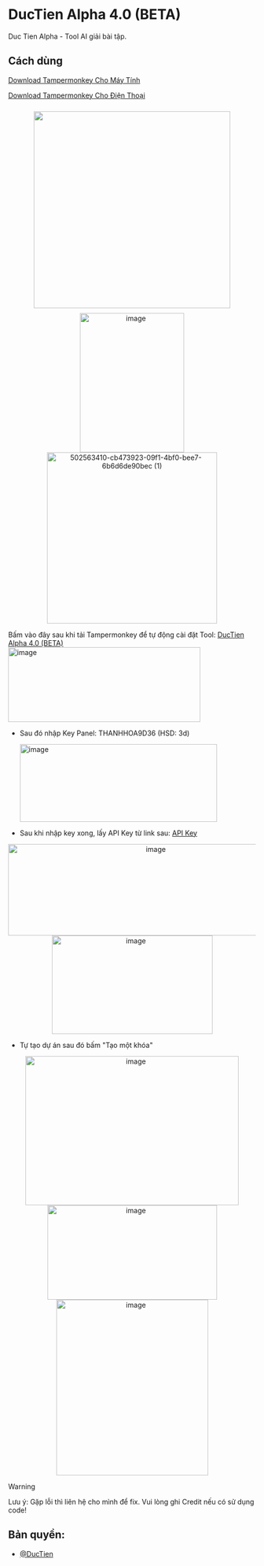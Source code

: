 # DucTien Alpha 4.0 (BETA)
Duc Tien Alpha - Tool AI giải bài tập.

## **Cách dùng**

[Download Tampermonkey Cho Máy Tính](https://chromewebstore.google.com/detail/tampermonkey/dhdgffkkebhmkfjojejmpbldmpobfkfo)

[Download Tampermonkey Cho Điện Thoại](https://chromewebstore.google.com/detail/tampermonkey/dhdgffkkebhmkfjojejmpbldmpobfkfo)

<p align="center">
  <img src="https://media.discordapp.net/attachments/1395951471140278455/1428711199184519239/image.png?ex=68f37e7e&is=68f22cfe&hm=665743c875b3e872942067799390da1932c6db7ec934e99f77fa307e0576505d&=&format=webp&quality=lossless" width="400" style="margin: 10px;">
  <img width="212" height="283" alt="image" src="https://github.com/user-attachments/assets/d72b97b7-bcf1-47ed-81e7-dd670a790477" />
<img width="346" height="348" alt="502563410-cb473923-09f1-4bf0-bee7-6b6d6de90bec (1)" src="https://github.com/user-attachments/assets/2e5e158e-905b-4834-92b0-8f1b44fdf88f" />
  
Bấm vào đây sau khi tải Tampermonkey để tự động cài đặt Tool: [DucTien Alpha 4.0 (BETA)](https://raw.githubusercontent.com/ductienalpha/DucTienAlpha4.0/main/tampermonkey.user.js)
<img width="391" height="152" alt="image" src="https://github.com/user-attachments/assets/dd676010-fee8-4385-8082-0f202ce6a22e" />


- Sau đó nhập Key Panel: THANHHOA9D36 (HSD: 3d)
  
  <img width="401" height="158" alt="image" src="https://github.com/user-attachments/assets/a301e028-94f4-4155-99f1-f9acb756be35" />

- Sau khi nhập key xong, lấy API Key từ link sau: [API Key](https://aistudio.google.com/app/apikey)
<p align="center">
  <img width="585" height="186" alt="image" src="https://github.com/user-attachments/assets/789e8fd7-9862-433c-a7aa-6aa2746fe1a2" />
  <img width="327" height="200" alt="image" src="https://github.com/user-attachments/assets/d4c19c77-c8b0-487a-a1ca-97c0463ae374" />

- Tự tạo dự án sau đó bấm "Tạo một khóa"
 <p align="center"> 
    <img width="434" height="303" alt="image" src="https://github.com/user-attachments/assets/f9971567-e447-4914-99ee-7511cb843018" />
    <img width="345" height="192" alt="image" src="https://github.com/user-attachments/assets/630879d6-4cb7-437f-a85b-dfa64fe63a0c" />
    <img width="309" height="357" alt="image" src="https://github.com/user-attachments/assets/722f76de-f69a-49f9-81f4-f050f3cb4699" />

> [!WARNING]
Lưu ý: Gặp lỗi thì liên hệ cho mình để fix. Vui lòng ghi Credit nếu có sử dụng code!

 ## Bản quyền:
- [@DucTien](https://www.facebook.com/profile.php?id=61577305401386)



